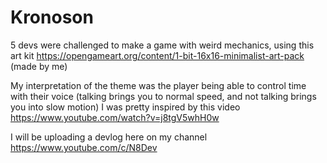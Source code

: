 # Kronoson

5 devs were challenged to make a game with weird mechanics, using this art kit 
https://opengameart.org/content/1-bit-16x16-minimalist-art-pack (made by me)

My interpretation of the theme was the player being able to control time with their voice
(talking brings you to normal speed, and not talking brings you into slow motion)
I was pretty inspired by this video
https://www.youtube.com/watch?v=j8tgV5whH0w

I will be uploading a devlog here on my channel 
https://www.youtube.com/c/N8Dev
